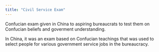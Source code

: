 ```yaml
---
title: "Civil Service Exam"
---
```

Confucian exam given in China to aspiring bureaucrats to test them on Confucian beliefs and goverment understanding.

In China, it was an exam based on Confucian teachings that was used to select people for various government service jobs in the bureaucracy.

